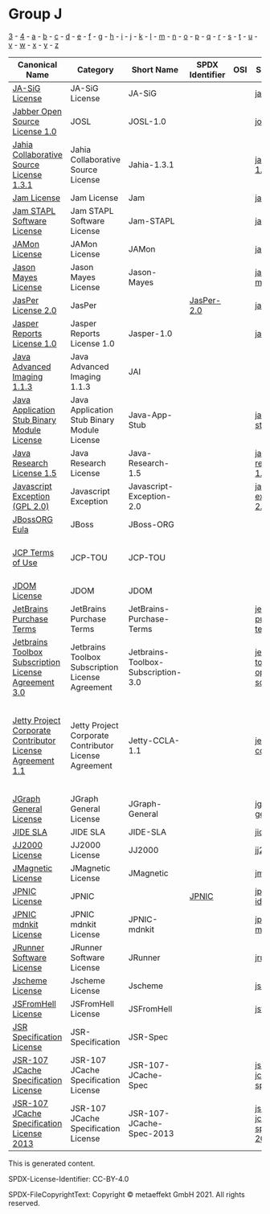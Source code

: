 # Group J

[3](../[3]/README.md) -
[4](../[4]/README.md) -
[a](../[a]/README.md) - 
[b](../[b]/README.md) - 
[c](../[c]/README.md) - 
[d](../[d]/README.md) - 
[e](../[e]/README.md) - 
[f](../[f]/README.md) - 
[g](../[g]/README.md) - 
[h](../[h]/README.md) - 
[i](../[i]/README.md) - 
[j](../[j]/README.md) - 
[k](../[k]/README.md) - 
[l](../[l]/README.md) - 
[m](../[m]/README.md) - 
[n](../[n]/README.md) - 
[o](../[o]/README.md) - 
[p](../[p]/README.md) - 
[q](../[q]/README.md) - 
[r](../[r]/README.md) - 
[s](../[s]/README.md) - 
[t](../[t]/README.md) - 
[u](../[u]/README.md) - 
[v](../[v]/README.md) - 
[w](../[w]/README.md) - 
[x](../[x]/README.md) - 
[y](../[y]/README.md) - 
[z](../[z]/README.md)

|Canonical Name|Category|Short Name|SPDX Identifier|OSI|ScanCode|Matched ScanCode|Type|
| --- | --- | --- | --- | --- | --- | --- | --- |
|[JA-SiG License]([ja]/JA-SiG-License.yaml)|JA-SiG License|JA-SiG| | | [ja-sig](https://github.com/nexB/scancode-toolkit/blob/develop/src/licensedcode/data/licenses/ja-sig.LICENSE) | [ja-sig](https://github.com/nexB/scancode-toolkit/blob/develop/src/licensedcode/data/licenses/ja-sig.LICENSE) |terms|
|[Jabber Open Source License 1.0]([ja]/Jabber-Open-Source-License-1.0.yaml)|JOSL|JOSL-1.0| | | [josl-1.0](https://github.com/nexB/scancode-toolkit/blob/develop/src/licensedcode/data/licenses/josl-1.0.LICENSE) | |terms|
|[Jahia Collaborative Source License 1.3.1]([ja]/Jahia-Collaborative-Source-License-1.3.1.yaml)|Jahia Collaborative Source License|Jahia-1.3.1| | | [jahia-1.3.1](https://github.com/nexB/scancode-toolkit/blob/develop/src/licensedcode/data/licenses/jahia-1.3.1.LICENSE) | [jahia-1.3.1](https://github.com/nexB/scancode-toolkit/blob/develop/src/licensedcode/data/licenses/jahia-1.3.1.LICENSE) |terms|
|[Jam License]([ja]/Jam-License.yaml)|Jam License|Jam| | | [jam](https://github.com/nexB/scancode-toolkit/blob/develop/src/licensedcode/data/licenses/jam.LICENSE) | [jam](https://github.com/nexB/scancode-toolkit/blob/develop/src/licensedcode/data/licenses/jam.LICENSE) |terms|
|[Jam STAPL Software License]([ja]/Jam-STAPL-Software-License.yaml)|Jam STAPL Software License|Jam-STAPL| | | [jam-stapl](https://github.com/nexB/scancode-toolkit/blob/develop/src/licensedcode/data/licenses/jam-stapl.LICENSE) | [jam-stapl](https://github.com/nexB/scancode-toolkit/blob/develop/src/licensedcode/data/licenses/jam-stapl.LICENSE) |terms|
|[JAMon License]([ja]/JAMon-License.yaml)|JAMon License|JAMon| | | [jamon](https://github.com/nexB/scancode-toolkit/blob/develop/src/licensedcode/data/licenses/jamon.LICENSE) | [jamon](https://github.com/nexB/scancode-toolkit/blob/develop/src/licensedcode/data/licenses/jamon.LICENSE) |terms|
|[Jason Mayes License]([ja]/Jason-Mayes-License.yaml)|Jason Mayes License|Jason-Mayes| | | [jason-mayes](https://github.com/nexB/scancode-toolkit/blob/develop/src/licensedcode/data/licenses/jason-mayes.LICENSE) | [jason-mayes](https://github.com/nexB/scancode-toolkit/blob/develop/src/licensedcode/data/licenses/jason-mayes.LICENSE) |terms|
|[JasPer License 2.0]([ja]/JasPer-License-2.0.yaml)|JasPer| |[JasPer-2.0](https://spdx.org/licenses/preview/JasPer-2.0.html)| | [jasper-2.0](https://github.com/nexB/scancode-toolkit/blob/develop/src/licensedcode/data/licenses/jasper-2.0.LICENSE) | [jasper-2.0](https://github.com/nexB/scancode-toolkit/blob/develop/src/licensedcode/data/licenses/jasper-2.0.LICENSE) |terms|
|[Jasper Reports License 1.0]([ja]/Jasper-Reports-License-1.0.yaml)|Jasper Reports License 1.0|Jasper-1.0| | | [jasper-1.0](https://github.com/nexB/scancode-toolkit/blob/develop/src/licensedcode/data/licenses/jasper-1.0.LICENSE) | |terms|
|[Java Advanced Imaging 1.1.3]([ja]/Java-Advanced-Imaging-1.1.3.yaml)|Java Advanced Imaging 1.1.3|JAI| | | | [sun-bcl-11-08](https://github.com/nexB/scancode-toolkit/blob/develop/src/licensedcode/data/licenses/sun-bcl-11-08.LICENSE) |terms|
|[Java Application Stub Binary Module License]([ja]/Java-Application-Stub-Binary-Module-License.yaml)|Java Application Stub Binary Module License|Java-App-Stub| | | [java-app-stub](https://github.com/nexB/scancode-toolkit/blob/develop/src/licensedcode/data/licenses/java-app-stub.LICENSE) | [java-app-stub](https://github.com/nexB/scancode-toolkit/blob/develop/src/licensedcode/data/licenses/java-app-stub.LICENSE) |terms|
|[Java Research License 1.5]([ja]/Java-Research-License-1.5.yaml)|Java Research License|Java-Research-1.5| | | [java-research-1.5](https://github.com/nexB/scancode-toolkit/blob/develop/src/licensedcode/data/licenses/java-research-1.5.LICENSE) | [java-research-1.5](https://github.com/nexB/scancode-toolkit/blob/develop/src/licensedcode/data/licenses/java-research-1.5.LICENSE) |terms|
|[Javascript Exception (GPL 2.0)]([ja]/Javascript-Exception-(GPL-2.0).yaml)|Javascript Exception|Javascript-Exception-2.0| | | [javascript-exception-2.0](https://github.com/nexB/scancode-toolkit/blob/develop/src/licensedcode/data/licenses/javascript-exception-2.0.LICENSE) | |terms|
|[JBossORG Eula]([jb]/JBossORG-Eula.yaml)|JBoss|JBoss-ORG| | | | |terms|
|[JCP Terms of Use]([jc]/JCP-Terms-of-Use.yaml)|JCP-TOU|JCP-TOU| | | | [public-domain-disclaimer](https://github.com/nexB/scancode-toolkit/blob/develop/src/licensedcode/data/licenses/public-domain-disclaimer.LICENSE), [unknown](https://github.com/nexB/scancode-toolkit/blob/develop/src/licensedcode/data/licenses/unknown.LICENSE) |terms|
|[JDOM License]([jd]/JDOM-License.yaml)|JDOM|JDOM| | | | [jdom](https://github.com/nexB/scancode-toolkit/blob/develop/src/licensedcode/data/licenses/jdom.LICENSE) |terms|
|[JetBrains Purchase Terms]([je]/JetBrains-Purchase-Terms.yaml)|JetBrains Purchase Terms|JetBrains-Purchase-Terms| | | [jetbrains-purchase-terms](https://github.com/nexB/scancode-toolkit/blob/develop/src/licensedcode/data/licenses/jetbrains-purchase-terms.LICENSE) | [jetbrains-purchase-terms](https://github.com/nexB/scancode-toolkit/blob/develop/src/licensedcode/data/licenses/jetbrains-purchase-terms.LICENSE) |terms|
|[Jetbrains Toolbox Subscription License Agreement 3.0]([je]/Jetbrains-Toolbox-Subscription-License-Agreement-3.0.yaml)|Jetbrains Toolbox Subscription License Agreement|Jetbrains-Toolbox-Subscription-3.0| | | [jetbrains-toolbox-open-source-3](https://github.com/nexB/scancode-toolkit/blob/develop/src/licensedcode/data/licenses/jetbrains-toolbox-open-source-3.LICENSE) | [jetbrains-toolbox-open-source-3](https://github.com/nexB/scancode-toolkit/blob/develop/src/licensedcode/data/licenses/jetbrains-toolbox-open-source-3.LICENSE) |terms|
|[Jetty Project Corporate Contributor License Agreement 1.1]([je]/Jetty-Project-Corporate-Contributor-License-Agreement-1.1.yaml)|Jetty Project Corporate Contributor License Agreement|Jetty-CCLA-1.1| | | [jetty-ccla-1.1](https://github.com/nexB/scancode-toolkit/blob/develop/src/licensedcode/data/licenses/jetty-ccla-1.1.LICENSE) | [apache-2.0](https://github.com/nexB/scancode-toolkit/blob/develop/src/licensedcode/data/licenses/apache-2.0.LICENSE), [freetype](https://github.com/nexB/scancode-toolkit/blob/develop/src/licensedcode/data/licenses/freetype.LICENSE), [freetype-patent](https://github.com/nexB/scancode-toolkit/blob/develop/src/licensedcode/data/licenses/freetype-patent.LICENSE), [generic-cla](https://github.com/nexB/scancode-toolkit/blob/develop/src/licensedcode/data/licenses/generic-cla.LICENSE), [unknown](https://github.com/nexB/scancode-toolkit/blob/develop/src/licensedcode/data/licenses/unknown.LICENSE), [warranty-disclaimer](https://github.com/nexB/scancode-toolkit/blob/develop/src/licensedcode/data/licenses/warranty-disclaimer.LICENSE) |terms|
|[JGraph General License]([jg]/JGraph-General-License.yaml)|JGraph General License|JGraph-General| | | [jgraph-general](https://github.com/nexB/scancode-toolkit/blob/develop/src/licensedcode/data/licenses/jgraph-general.LICENSE) | [jgraph-general](https://github.com/nexB/scancode-toolkit/blob/develop/src/licensedcode/data/licenses/jgraph-general.LICENSE) |terms|
|[JIDE SLA]([ji]/JIDE-SLA.yaml)|JIDE SLA|JIDE-SLA| | | [jide-sla](https://github.com/nexB/scancode-toolkit/blob/develop/src/licensedcode/data/licenses/jide-sla.LICENSE) | [jide-sla](https://github.com/nexB/scancode-toolkit/blob/develop/src/licensedcode/data/licenses/jide-sla.LICENSE) |terms|
|[JJ2000 License]([jj]/JJ2000-License.yaml)|JJ2000 License|JJ2000| | | [jj2000](https://github.com/nexB/scancode-toolkit/blob/develop/src/licensedcode/data/licenses/jj2000.LICENSE) | [jj2000](https://github.com/nexB/scancode-toolkit/blob/develop/src/licensedcode/data/licenses/jj2000.LICENSE) |terms|
|[JMagnetic License]([jm]/JMagnetic-License.yaml)|JMagnetic License|JMagnetic| | | [jmagnetic](https://github.com/nexB/scancode-toolkit/blob/develop/src/licensedcode/data/licenses/jmagnetic.LICENSE) | [jmagnetic](https://github.com/nexB/scancode-toolkit/blob/develop/src/licensedcode/data/licenses/jmagnetic.LICENSE) |terms|
|[JPNIC License]([jp]/JPNIC-License.yaml)|JPNIC| |[JPNIC](https://spdx.org/licenses/preview/JPNIC.html)| | [jpnic-idnkit](https://github.com/nexB/scancode-toolkit/blob/develop/src/licensedcode/data/licenses/jpnic-idnkit.LICENSE) | [jpnic-idnkit](https://github.com/nexB/scancode-toolkit/blob/develop/src/licensedcode/data/licenses/jpnic-idnkit.LICENSE) |terms|
|[JPNIC mdnkit License]([jp]/JPNIC-mdnkit-License.yaml)|JPNIC mdnkit License|JPNIC-mdnkit| | | [jpnic-mdnkit](https://github.com/nexB/scancode-toolkit/blob/develop/src/licensedcode/data/licenses/jpnic-mdnkit.LICENSE) | |terms|
|[JRunner Software License]([jr]/JRunner-Software-License.yaml)|JRunner Software License|JRunner| | | [jrunner](https://github.com/nexB/scancode-toolkit/blob/develop/src/licensedcode/data/licenses/jrunner.LICENSE) | [jrunner](https://github.com/nexB/scancode-toolkit/blob/develop/src/licensedcode/data/licenses/jrunner.LICENSE) |terms|
|[Jscheme License]([js]/Jscheme-License.yaml)|Jscheme License|Jscheme| | | [jscheme](https://github.com/nexB/scancode-toolkit/blob/develop/src/licensedcode/data/licenses/jscheme.LICENSE) | [jscheme](https://github.com/nexB/scancode-toolkit/blob/develop/src/licensedcode/data/licenses/jscheme.LICENSE) |terms|
|[JSFromHell License]([js]/JSFromHell-License.yaml)|JSFromHell License|JSFromHell| | | [jsfromhell](https://github.com/nexB/scancode-toolkit/blob/develop/src/licensedcode/data/licenses/jsfromhell.LICENSE) | [jsfromhell](https://github.com/nexB/scancode-toolkit/blob/develop/src/licensedcode/data/licenses/jsfromhell.LICENSE) |terms|
|[JSR Specification License]([js]/JSR-Specification-License.yaml)|JSR-Specification|JSR-Spec| | | | [sun-jsr-spec-04-2006](https://github.com/nexB/scancode-toolkit/blob/develop/src/licensedcode/data/licenses/sun-jsr-spec-04-2006.LICENSE) |terms|
|[JSR-107 JCache Specification License]([js]/JSR-107-JCache-Specification-License.yaml)|JSR-107 JCache Specification License|JSR-107-JCache-Spec| | | [jsr-107-jcache-spec](https://github.com/nexB/scancode-toolkit/blob/develop/src/licensedcode/data/licenses/jsr-107-jcache-spec.LICENSE) | [jsr-107-jcache-spec](https://github.com/nexB/scancode-toolkit/blob/develop/src/licensedcode/data/licenses/jsr-107-jcache-spec.LICENSE) |terms|
|[JSR-107 JCache Specification License 2013]([js]/JSR-107-JCache-Specification-License-2013.yaml)|JSR-107 JCache Specification License|JSR-107-JCache-Spec-2013| | | [jsr-107-jcache-spec-2013](https://github.com/nexB/scancode-toolkit/blob/develop/src/licensedcode/data/licenses/jsr-107-jcache-spec-2013.LICENSE) | [proprietary-license](https://github.com/nexB/scancode-toolkit/blob/develop/src/licensedcode/data/licenses/proprietary-license.LICENSE), [sun-sdk-spec-1.1](https://github.com/nexB/scancode-toolkit/blob/develop/src/licensedcode/data/licenses/sun-sdk-spec-1.1.LICENSE), [unknown](https://github.com/nexB/scancode-toolkit/blob/develop/src/licensedcode/data/licenses/unknown.LICENSE) |terms|

This is generated content.

SPDX-License-Identifier: CC-BY-4.0

SPDX-FileCopyrightText: Copyright © metaeffekt GmbH 2021. All rights reserved.
